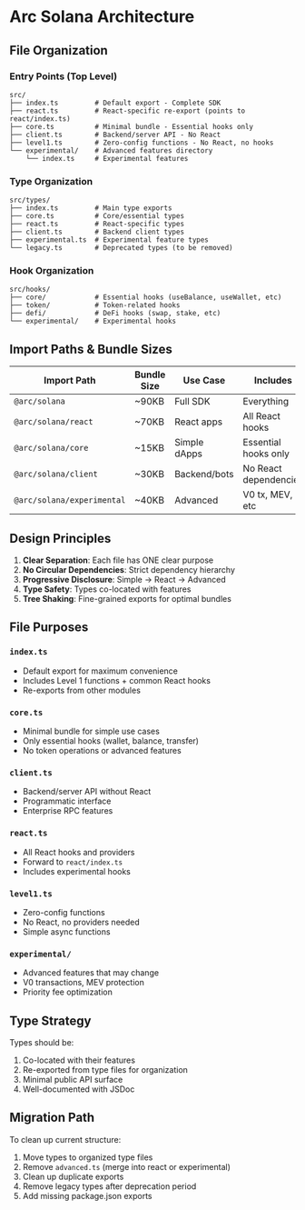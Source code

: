 # Arc Solana Architecture

## File Organization

### Entry Points (Top Level)

```
src/
├── index.ts         # Default export - Complete SDK
├── react.ts         # React-specific re-export (points to react/index.ts)
├── core.ts          # Minimal bundle - Essential hooks only
├── client.ts        # Backend/server API - No React
├── level1.ts        # Zero-config functions - No React, no hooks
└── experimental/    # Advanced features directory
    └── index.ts     # Experimental features
```

### Type Organization

```
src/types/
├── index.ts         # Main type exports
├── core.ts          # Core/essential types
├── react.ts         # React-specific types  
├── client.ts        # Backend client types
├── experimental.ts  # Experimental feature types
└── legacy.ts        # Deprecated types (to be removed)
```

### Hook Organization

```
src/hooks/
├── core/            # Essential hooks (useBalance, useWallet, etc)
├── token/           # Token-related hooks
├── defi/            # DeFi hooks (swap, stake, etc)
└── experimental/    # Experimental hooks
```

## Import Paths & Bundle Sizes

| Import Path | Bundle Size | Use Case | Includes |
|------------|-------------|----------|----------|
| `@arc/solana` | ~90KB | Full SDK | Everything |
| `@arc/solana/react` | ~70KB | React apps | All React hooks |
| `@arc/solana/core` | ~15KB | Simple dApps | Essential hooks only |
| `@arc/solana/client` | ~30KB | Backend/bots | No React dependencies |
| `@arc/solana/experimental` | ~40KB | Advanced | V0 tx, MEV, etc |

## Design Principles

1. **Clear Separation**: Each file has ONE clear purpose
2. **No Circular Dependencies**: Strict dependency hierarchy
3. **Progressive Disclosure**: Simple → React → Advanced
4. **Type Safety**: Types co-located with features
5. **Tree Shaking**: Fine-grained exports for optimal bundles

## File Purposes

### `index.ts`
- Default export for maximum convenience
- Includes Level 1 functions + common React hooks
- Re-exports from other modules

### `core.ts`  
- Minimal bundle for simple use cases
- Only essential hooks (wallet, balance, transfer)
- No token operations or advanced features

### `client.ts`
- Backend/server API without React
- Programmatic interface
- Enterprise RPC features

### `react.ts`
- All React hooks and providers
- Forward to `react/index.ts`
- Includes experimental hooks

### `level1.ts`
- Zero-config functions
- No React, no providers needed
- Simple async functions

### `experimental/`
- Advanced features that may change
- V0 transactions, MEV protection
- Priority fee optimization

## Type Strategy

Types should be:
1. Co-located with their features
2. Re-exported from type files for organization
3. Minimal public API surface
4. Well-documented with JSDoc

## Migration Path

To clean up current structure:
1. Move types to organized type files
2. Remove `advanced.ts` (merge into react or experimental)
3. Clean up duplicate exports
4. Remove legacy types after deprecation period
5. Add missing package.json exports
